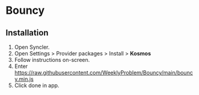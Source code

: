 # Bouncy

## Installation
1. Open Syncler.
2. Open Settings > Provider packages > Install > **Kosmos**
3. Follow instructions on-screen.
4. Enter https://raw.githubusercontent.com/WeeklyProblem/Bouncy/main/bouncy.min.js
5. Click done in app.
